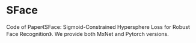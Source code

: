# SFace
Code of Paper《SFace: Sigmoid-Constrained Hypersphere Loss for Robust Face Recognition》. We provide both MxNet and Pytorch versions.
